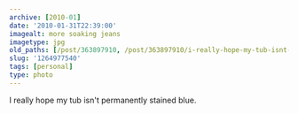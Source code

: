 ```yaml
---
archive: [2010-01]
date: '2010-01-31T22:39:00'
imagealt: more soaking jeans
imagetype: jpg
old_paths: [/post/363897910, /post/363897910/i-really-hope-my-tub-isnt-permanently-stained]
slug: '1264977540'
tags: [personal]
type: photo
---
```


I really hope my tub isn't permanently stained blue.

